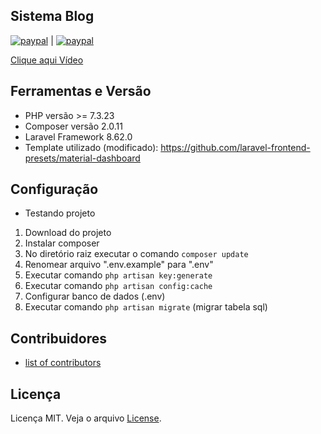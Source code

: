 ## Sistema Blog 


[![paypal](https://www.paypalobjects.com/pt_BR/i/btn/btn_donate_SM.gif)](https://www.paypal.com/donate?hosted_button_id=ZQRM3T5WG7JL4) 
|
[![paypal](https://www.paypalobjects.com/en_US/i/btn/btn_donate_SM.gif)](https://www.paypal.com/donate?hosted_button_id=9BQYV7FVREN92)

[Clique aqui Vídeo](https://youtu.be/hT_EVV9ThCk)
## Ferramentas e Versão

- PHP versão >= 7.3.23 
- Composer versão 2.0.11
- Laravel Framework 8.62.0
- Template utilizado (modificado): https://github.com/laravel-frontend-presets/material-dashboard 

## Configuração
- Testando projeto 
1. Download do projeto 
2. Instalar composer
3. No diretório raiz executar o comando ```composer update``` 
4. Renomear arquivo ".env.example" para ".env"
5. Executar comando ```php artisan key:generate```
6. Executar comando ```php artisan config:cache```
7. Configurar banco de dados (.env)
8. Executar comando ```php artisan migrate``` (migrar tabela sql) 

## Contribuidores

 - [list of contributors](https://github.com/tigoCaval/laravel-blog-2021/graphs/contributors)

## Licença

Licença MIT. Veja o arquivo [License](https://github.com/tigoCaval/laravel-blog-2021/blob/main/LICENSE).
